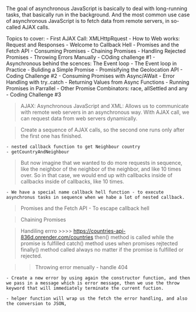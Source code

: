 The goal of asynchronous JavaScript is basically to deal with long-running tasks, that basically run in the background.
And the most common use case of asynchronous JavaScript is to fetch data from remote servers, in so-called AJAX calls.

Topics to cover: - First AJAX Call: XMLHttpRquest - How to Web works: Request and Responses - Welcome to Callback Hell - Promises and the Fetch API - Consuming Promises - Chaining Promises - Handling Rejected Promises - Throwing Errors Manually - COding challenge #1 - Asynchronous behind the scences: The Event loop - The Event loop in Practice - Buliding a Simple Promise - Promisifying the Geolocation API - Coding Challenge #2 - Consuming Promises with Async/AWait - Error Handling with try..catch - Returning Values from Async Functions - Running Promises in Parrallel - Other Promise Combinators: race, allSettled and any - Coding Challenge #3

> AJAX: Asynchronous JavaScript and XML: Allows us to communicate with remote web servers in an asynchronous way. With AJAX call, we can request data from web servers dynamically.

> Create a sequence of AJAX calls, so the second one runs only after the first one has finished.

    - nested callback function to get Neighbour country
    - getCountryAndNeighbour

> But now imagine that we wanted to do more requests in sequence, like the neighbor of the neighbor of the neighbor, and like 10 times over. So in that case, we would end up with callbacks inside of callbacks inside of callbacks, like 10 times.

    - We have a special name callback hell function - to execute asynchronus tasks in sequence when we habe a lot of nested callback.

> Promises and the Fetch API - To escape callback hell

> Chaining Promises

> Handiling errro >>>> https://countries-api-836d.onrender.com/countries
> then() method is called while the promise is fulfilled
> catch() method uses when promises rejtected
> finally() method called always no matter if the promise is fulfilled or rejected.

> > Throwing error menually - handle 404

    - Create a new error by using again the constructor function, and then we pass in a message which is error message, then we use the throw keyword that will immediately terminate the current fuction.

    - helper function will wrap us the fetch the error handling, and also the conversion to JSON,
